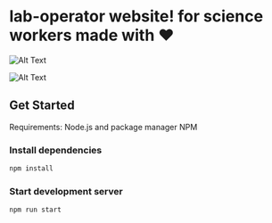 # lab-operator website! for science workers made with ❤️ 

![Alt Text](https://github.com/iararoldan99/lab-operator-twin/blob/main/lab-operator/public/gif/chrome-capture-2022-6-20.gif)

![Alt Text](https://github.com/iararoldan99/lab-operator-twin/blob/main/lab-operator/public/gif/chrome-capture-2022-6-20%20(1).gif)

## Get Started

Requirements: Node.js and package manager NPM

### Install dependencies

```bash
npm install
```

### Start development server

```
npm run start
```
